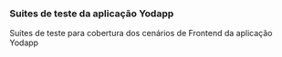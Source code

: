 ### Suites de teste da aplicação Yodapp ###

Suites de teste para cobertura dos cenários de Frontend da aplicação Yodapp


